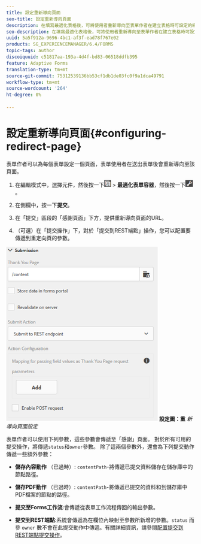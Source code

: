 ```yaml
---
title: 設定重新導向頁面
seo-title: 設定重新導向頁面
description: 在填寫最適化表格後，可將使用者重新導向至表單作者在建立表格時可設定的網頁。
seo-description: 在填寫最適化表格後，可將使用者重新導向至表單作者在建立表格時可設定的網頁。
uuid: 5a5f912a-9696-4bc1-af3f-ead78f767e02
products: SG_EXPERIENCEMANAGER/6.4/FORMS
topic-tags: author
discoiquuid: c51817aa-193a-4d4f-bd83-06518ddfb395
feature: Adaptive Forms
translation-type: tm+mt
source-git-commit: 75312539136bb53cf1db1de03fc0f9a1dca49791
workflow-type: tm+mt
source-wordcount: '264'
ht-degree: 0%

---
```



# 設定重新導向頁面{#configuring-redirect-page}

表單作者可以為每個表單設定一個頁面，表單使用者在送出表單後會重新導向至該頁面。

1. 在編輯模式中，選擇元件，然後按一下![field-level](assets/field-level.png) > **最適化表單容器**，然後按一下![cmppr](assets/cmppr.png)。

1. 在側欄中，按一下&#x200B;**提交**。

1. 在「提交」區段的「感謝頁面」下方，提供重新導向頁面的URL。
1. （可選）在「提交操作」下，對於「提交到REST端點」操作，您可以配置要傳遞到重定向頁的參數。

![重新導向頁面](assets/thank-you-setting-1.png)
**設定圖：重** *新導向頁面設定*

表單作者可以使用下列參數，這些參數會傳遞至「感謝」頁面。 對於所有可用的提交操作，將傳遞`status`和`owner`參數。 除了這兩個參數外，還會為下列提交動作傳遞一些額外參數：

* **儲存內容動作** （已過時）: `contentPath`-將傳遞已提交資料儲存在儲存庫中的節點路徑。

* **儲存PDF動作** （已過時）: `contentPath`-將傳遞已提交的資料和到儲存庫中PDF檔案的節點的路徑。

* **提交至Forms工作流**:會傳遞從表單工作流程傳回的輸出參數。

* **提交到REST端點**:系統會傳遞為在欄位內映射至參數所新增的參數。`status` 而參 `owner` 數不會在此提交動作中傳遞。有關詳細資訊，請參閱[配置提交到REST端點提交操作](/help/forms/using/configuring-submit-actions.md)。

